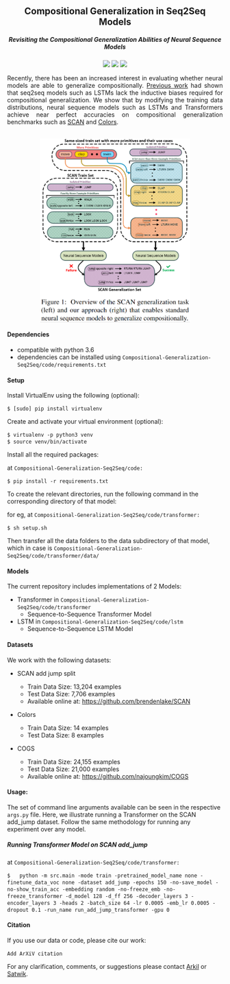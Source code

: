 <h2 align="center">
  Compositional Generalization in Seq2Seq Models
</h2>
<h5 align="center"> Revisiting the Compositional Generalization Abilities of Neural Sequence Models</h5>

<p align="center">
  <a href="https://www.2022.aclweb.org/"><img src="https://img.shields.io/badge/ACL-2022-blueviolet"></a>
  <a href="https://arxiv.org/abs/2103.07191"><img src="http://img.shields.io/badge/Paper-PDF-red.svg"></a>
  <a href="https://github.com/arkilpatel/Compositional-Generalization-Seq2Seq/blob/main/LICENSE">
    <img src="https://img.shields.io/badge/License-MIT-green">
  </a>
</p>

<p style="text-align: justify;">
Recently, there has been an increased interest in evaluating whether neural models are able to generalize compositionally. <a href="https://arxiv.org/abs/1711.00350">Previous work</a> had shown that seq2seq models such as LSTMs lack the inductive biases required for compositional generalization. We show that by modifying the training data distributions, neural sequence models such as LSTMs and Transformers achieve near perfect accuracies on compositional generalization benchmarks such as <a href="https://arxiv.org/abs/1711.00350">SCAN</a> and <a href="https://arxiv.org/abs/1901.04587">Colors</a>.
</p>

<h2 align="center">
  <img align="center"  src="./images/Fig1.png" alt="..." width="350">
</h2>

####  Dependencies

- compatible with python 3.6
- dependencies can be installed using `Compositional-Generalization-Seq2Seq/code/requirements.txt`

#### Setup

Install VirtualEnv using the following (optional):

```shell
$ [sudo] pip install virtualenv
```

Create and activate your virtual environment (optional):

```shell
$ virtualenv -p python3 venv
$ source venv/bin/activate
```

Install all the required packages:

at `Compositional-Generalization-Seq2Seq/code:`

```shell
$ pip install -r requirements.txt
```

To create the relevant directories, run the following command in the corresponding directory of that model:

for eg, at `Compositional-Generalization-Seq2Seq/code/transformer:`

```shell
$ sh setup.sh
```

Then transfer all the data folders to the data subdirectory of that model, which in case is `Compositional-Generalization-Seq2Seq/code/transformer/data/`

#### Models

The current repository includes implementations of 2 Models:

- Transformer in `Compositional-Generalization-Seq2Seq/code/transformer`
  - Sequence-to-Sequence Transformer Model
- LSTM in `Compositional-Generalization-Seq2Seq/code/lstm`
  - Sequence-to-Sequence LSTM Model

#### Datasets

We work with the following datasets:

- SCAN add jump split
  - Train Data Size: 13,204 examples
  - Test Data Size: 7,706 examples
  - Available online at: https://github.com/brendenlake/SCAN

- Colors
  - Train Data Size: 14 examples
  - Test Data Size: 8 examples

- COGS
  - Train Data Size: 24,155 examples
  - Test Data Size: 21,000 examples
  - Available online at: https://github.com/najoungkim/COGS

#### Usage:

The set of command line arguments available can be seen in the respective `args.py` file. Here, we illustrate running a Transformer on the SCAN add_jump dataset. Follow the same methodology for running any experiment over any model.

##### Running Transformer Model on SCAN add_jump

at `Compositional-Generalization-Seq2Seq/code/transformer:`

```shell
$	python -m src.main -mode train -pretrained_model_name none -finetune_data_voc none -dataset add_jump -epochs 150 -no-save_model -no-show_train_acc -embedding random -no-freeze_emb -no-freeze_transformer -d_model 128 -d_ff 256 -decoder_layers 3 -encoder_layers 3 -heads 2 -batch_size 64 -lr 0.0005 -emb_lr 0.0005 -dropout 0.1 -run_name run_add_jump_transformer -gpu 0
```

#### Citation

If you use our data or code, please cite our work:

```
Add ArXiV citation
```

For any clarification, comments, or suggestions please contact [Arkil](http://arkilpatel.github.io/) or [Satwik](https://satwikb.com/).
